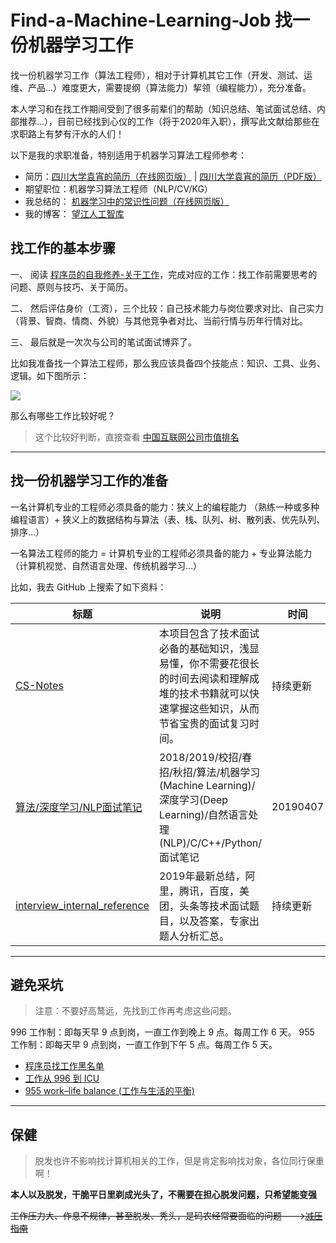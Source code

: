 # Find-a-Machine-Learning-Job 找一份机器学习工作

找一份机器学习工作（算法工程师），相对于计算机其它工作（开发、测试、运维、产品...）难度更大，需要提纲（算法能力）挈领（编程能力），充分准备。

本人学习和在找工作期间受到了很多前辈们的帮助（知识总结、笔试面试总结、内部推荐...），目前已经找到心仪的工作（将于2020年入职），撰写此文献给那些在求职路上有梦有汗水的人们！

以下是我的求职准备，特别适用于机器学习算法工程师参考：
+ 简历：[四川大学袁宵的简历（在线网页版）](https://yuanxiaosc.github.io/about/) | [四川大学袁宵的简历（PDF版）](https://yuanxiaosc.github.io/about/index/四川大学袁宵的简历.pdf)
+ 期望职位：机器学习算法工程师（NLP/CV/KG）
+ 我总结的： [机器学习中的常识性问题（在线网页版）](https://yuanxiaosc.github.io/2019/08/16/机器学习中的常识性问题/)
+ 我的博客： [望江人工智库](https://yuanxiaosc.github.io/)


## 找工作的基本步骤

一、 阅读 [程序员的自我修养-关于工作](https://www.kancloud.cn/kancloud/a-programmer-prepares/78238)，完成对应的工作：找工作前需要思考的问题、原则与技巧、关于简历。

二、 然后评估身价（工资），三个比较：自己技术能力与岗位要求对比、自己实力（背景、智商、情商、外貌）与其他竞争者对比、当前行情与历年行情对比。

三、 最后就是一次次与公司的笔试面试博弈了。


比如我准备找一个算法工程师，那么我应该具备四个技能点：知识、工具、业务、逻辑。如下图所示：

![](https://pic1.zhimg.com/80/v2-c3145b3f158aa4e34fc5c01afc7f89ac_hd.jpg)


那么有哪些工作比较好呢？
> 这个比较好判断，直接查看 [中国互联网公司市值排名](https://www.baidu.com/s?ie=UTF-8&wd=%E4%B8%AD%E5%9B%BD%E4%BA%92%E8%81%94%E7%BD%91%E5%85%AC%E5%8F%B8%E5%B8%82%E5%80%BC%E6%8E%92%E5%90%8D)



---

## 找一份机器学习工作的准备

一名计算机专业的工程师必须具备的能力：狭义上的编程能力 （熟练一种或多种编程语言）+ 狭义上的数据结构与算法（表、栈、队列、树、散列表、优先队列、排序...）

一名算法工程师的能力 = 计算机专业的工程师必须具备的能力 + 专业算法能力（计算机视觉、自然语言处理、传统机器学习...）


比如，我去 GitHub 上搜索了如下资料：

|标题|说明|时间|
|-|-|-|
|[CS-Notes](https://github.com/CyC2018/CS-Notes)|本项目包含了技术面试必备的基础知识，浅显易懂，你不需要花很长的时间去阅读和理解成堆的技术书籍就可以快速掌握这些知识，从而节省宝贵的面试复习时间。|持续更新|
|[算法/深度学习/NLP面试笔记](https://github.com/imhuay/Algorithm_Interview_Notes-Chinese)|2018/2019/校招/春招/秋招/算法/机器学习(Machine Learning)/深度学习(Deep Learning)/自然语言处理(NLP)/C/C++/Python/面试笔记|20190407|
|[interview_internal_reference](https://github.com/0voice/interview_internal_reference)|2019年最新总结，阿里，腾讯，百度，美团，头条等技术面试题目，以及答案，专家出题人分析汇总。|持续更新|

---

## 避免采坑

> 注意：不要好高鹜远，先找到工作再考虑这些问题。

996 工作制：即每天早 9 点到岗，一直工作到晚上 9 点。每周工作 6 天。
955 工作制：即每天早 9 点到岗，一直工作到下午 5 点。每周工作 5 天。

+ [程序员找工作黑名单](https://github.com/shengxinjing/programmer-job-blacklist)
+ [工作从 996 到 ICU](https://github.com/996icu/996.ICU)
+ [955 work–life balance (工作与生活的平衡)](https://github.com/formulahendry/955.WLB)

---

## 保健

> 脱发也许不影响找计算机相关的工作，但是肯定影响找对象，各位同行保重啊！

**本人以及脱发，干脆平日里剃成光头了，不需要在担心脱发问题，只希望能变强**

~~工作压力大、作息不规律，甚至脱发、秃头，是码农经常要面临的问题--->[减压指南](https://www.jiqizhixin.com/articles/2019-04-15-9)~~
